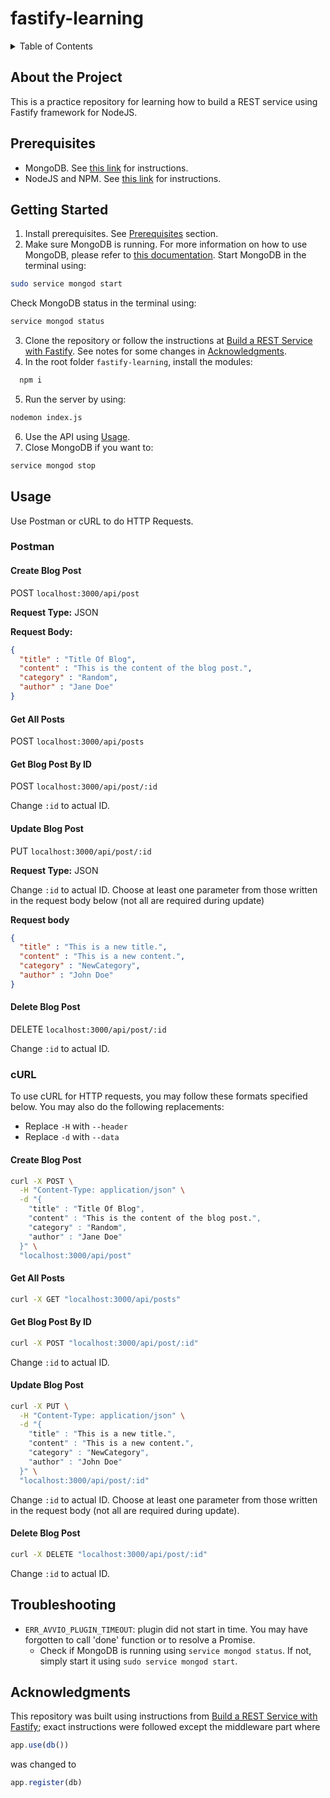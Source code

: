 # fastify-learning

<details>
  <summary>Table of Contents</summary>
  <ol>
    <li><a href="#about-the-project">About The Project</a></li>
    <li><a href="#prerequisites">Prerequisites</a></li>
    <li><a href="#getting-started">Getting Started</a></li>
    <li>
      <a href="#usage">Usage</a>
      <ul>
        <li><a href="#postman">Postman</a></li>
        <li><a href="#curl">cURL</a></li>
      </ul>
    </li>
    <li><a href="#troubleshooting">Troubleshooting</a></li>
    <li><a href="#acknowledgments">Acknowledgments</a></li>
  </ol>
</details>

## About the Project
This is a practice repository for learning how to build a REST service using Fastify framework for NodeJS.

## Prerequisites
- MongoDB. See [this link](https://docs.mongodb.com/manual/tutorial/install-mongodb-on-ubuntu/#install-mongodb-community-edition) for instructions.
- NodeJS and NPM. See [this link](https://docs.mongodb.com/manual/tutorial/install-mongodb-on-ubuntu/#install-mongodb-community-edition) for instructions.

## Getting Started

1. Install prerequisites. See [Prerequisites](#prerequisites) section.
2. Make sure MongoDB is running. For more information on how to use MongoDB, please refer to [this documentation](https://docs.mongodb.com/manual/tutorial/install-mongodb-on-ubuntu/#procedure). Start MongoDB in the terminal using:
  ```bash
  sudo service mongod start
  ```
  Check MongoDB status in the terminal using:
  ```bash
  service mongod status
  ```
3. Clone the repository or follow the instructions at [Build a REST Service with Fastify](https://codesource.io/build-a-rest-service-with-fastify/). See notes for some changes in [Acknowledgments](#acknowledgments).
4. In the root folder `fastify-learning`, install the modules:
```bash
  npm i
```
5. Run the server by using:
```bash
nodemon index.js
```
6. Use the API using [Usage](#usage).
7. Close MongoDB if you want to:
```bash
service mongod stop
```

## Usage
Use Postman or cURL to do HTTP Requests.

### Postman
#### Create Blog Post
POST `localhost:3000/api/post`

**Request Type:** JSON

**Request Body:**
```JSON
{
  "title" : "Title Of Blog",
  "content" : "This is the content of the blog post.",
  "category" : "Random",
  "author" : "Jane Doe"
}
```

#### Get All Posts
POST `localhost:3000/api/posts`

#### Get Blog Post By ID
POST `localhost:3000/api/post/:id`

Change `:id` to actual ID.

#### Update Blog Post
PUT `localhost:3000/api/post/:id`

**Request Type:** JSON

Change `:id` to actual ID. Choose at least one parameter from those written in the request body below (not all are required during update)

**Request body**
```json
{
  "title" : "This is a new title.",
  "content" : "This is a new content.",
  "category" : "NewCategory",
  "author" : "John Doe"
}
```

#### Delete Blog Post
DELETE `localhost:3000/api/post/:id`

Change `:id` to actual ID.

### cURL
To use cURL for HTTP requests, you may follow these formats specified below. You may also do the following replacements:
- Replace `-H` with `--header` 
- Replace `-d` with `--data`
#### Create Blog Post
```bash
curl -X POST \
  -H "Content-Type: application/json" \
  -d "{
    "title" : "Title Of Blog",
    "content" : "This is the content of the blog post.",
    "category" : "Random",
    "author" : "Jane Doe"
  }" \
  "localhost:3000/api/post"
```

#### Get All Posts
```bash
curl -X GET "localhost:3000/api/posts"
```

#### Get Blog Post By ID
```bash
curl -X POST "localhost:3000/api/post/:id"
```

Change `:id` to actual ID.

#### Update Blog Post
```bash
curl -X PUT \
  -H "Content-Type: application/json" \
  -d "{
    "title" : "This is a new title.",
    "content" : "This is a new content.",
    "category" : "NewCategory",
    "author" : "John Doe"
  }" \
  "localhost:3000/api/post/:id"
```

Change `:id` to actual ID. Choose at least one parameter from those written in the request body (not all are required during update).

#### Delete Blog Post
```bash
curl -X DELETE "localhost:3000/api/post/:id"
```

Change `:id` to actual ID.

## Troubleshooting
- `ERR_AVVIO_PLUGIN_TIMEOUT`: plugin did not start in time. You may have forgotten to call 'done' function or to resolve a Promise.
  - Check if MongoDB is running using `service mongod status`. If not, simply start it using `sudo service mongod start`.

## Acknowledgments
This repository was built using instructions from [Build a REST Service with Fastify](https://codesource.io/build-a-rest-service-with-fastify/); exact instructions were followed except the middleware part where
```js
app.use(db())
```
was changed to
```js
app.register(db)
```